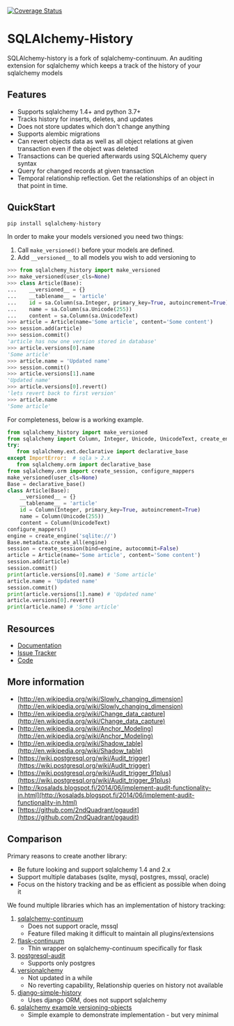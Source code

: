 [![Coverage Status](https://coveralls.io/repos/github/corridor/sqlalchemy-history/badge.svg)](https://coveralls.io/github/corridor/sqlalchemy-history)

# SQLAlchemy-History

SQLAlchemy-history is a fork of sqlalchemy-continuum.
An auditing extension for sqlalchemy which keeps a track of the history of your sqlalchemy models

## Features

- Supports sqlalchemy 1.4+ and python 3.7+
- Tracks history for inserts, deletes, and updates
- Does not store updates which don't change anything
- Supports alembic migrations
- Can revert objects data as well as all object relations at given transaction even if the object was deleted
- Transactions can be queried afterwards using SQLAlchemy query syntax
- Query for changed records at given transaction
- Temporal relationship reflection. Get the relationships of an object in that point in time.

## QuickStart

```sh
pip install sqlalchemy-history
```

In order to make your models versioned you need two things:

1. Call `make_versioned()` before your models are defined.
2. Add `__versioned__` to all models you wish to add versioning to

```python
>>> from sqlalchemy_history import make_versioned
>>> make_versioned(user_cls=None)
>>> class Article(Base):
...    __versioned__ = {}
...    __tablename__ = 'article'
...    id = sa.Column(sa.Integer, primary_key=True, autoincrement=True)
...    name = sa.Column(sa.Unicode(255))
...    content = sa.Column(sa.UnicodeText)
>>> article = Article(name='Some article', content='Some content')
>>> session.add(article)
>>> session.commit()
'article has now one version stored in database'
>>> article.versions[0].name
'Some article'
>>> article.name = 'Updated name'
>>> session.commit()
>>> article.versions[1].name
'Updated name'
>>> article.versions[0].revert()
'lets revert back to first version'
>>> article.name
'Some article'
```

For completeness, below is a working example.

```python
from sqlalchemy_history import make_versioned
from sqlalchemy import Column, Integer, Unicode, UnicodeText, create_engine
try:
   from sqlalchemy.ext.declarative import declarative_base
except ImportError:  # sqla > 2.x
   from sqlalchemy.orm import declarative_base
from sqlalchemy.orm import create_session, configure_mappers
make_versioned(user_cls=None)
Base = declarative_base()
class Article(Base):
    __versioned__ = {}
    __tablename__ = 'article'
    id = Column(Integer, primary_key=True, autoincrement=True)
    name = Column(Unicode(255))
    content = Column(UnicodeText)
configure_mappers()
engine = create_engine('sqlite://')
Base.metadata.create_all(engine)
session = create_session(bind=engine, autocommit=False)
article = Article(name='Some article', content='Some content')
session.add(article)
session.commit()
print(article.versions[0].name) # 'Some article'
article.name = 'Updated name'
session.commit()
print(article.versions[1].name) # 'Updated name'
article.versions[0].revert()
print(article.name) # 'Some article'
```

## Resources

- [Documentation](https://corridor.github.io/sqlalchemy-history/)
- [Issue Tracker](http://github.com/corridor/sqlalchemy-history/issues)
- [Code](http://github.com/corridor/sqlalchemy-history/)

## More information

- [http://en.wikipedia.org/wiki/Slowly_changing_dimension](http://en.wikipedia.org/wiki/Slowly_changing_dimension)
- [http://en.wikipedia.org/wiki/Change_data_capture](http://en.wikipedia.org/wiki/Change_data_capture)
- [http://en.wikipedia.org/wiki/Anchor_Modeling](http://en.wikipedia.org/wiki/Anchor_Modeling)
- [http://en.wikipedia.org/wiki/Shadow_table](http://en.wikipedia.org/wiki/Shadow_table)
- [https://wiki.postgresql.org/wiki/Audit_trigger](https://wiki.postgresql.org/wiki/Audit_trigger)
- [https://wiki.postgresql.org/wiki/Audit_trigger_91plus](https://wiki.postgresql.org/wiki/Audit_trigger_91plus)
- [http://kosalads.blogspot.fi/2014/06/implement-audit-functionality-in.html](http://kosalads.blogspot.fi/2014/06/implement-audit-functionality-in.html)
- [https://github.com/2ndQuadrant/pgaudit](https://github.com/2ndQuadrant/pgaudit)

## Comparison

Primary reasons to create another library:

- Be future looking and support sqlalchemy 1.4 and 2.x
- Support multiple databases (sqlite, mysql, postgres, mssql, oracle)
- Focus on the history tracking and be as efficient as possible when doing it

We found multiple libraries which has an implementation of history tracking:

1. [sqlalchemy-continuum](https://github.com/kvesteri/sqlalchemy-continuum)
   - Does not support oracle, mssql
   - Feature filled making it difficult to maintain all plugins/extensions
2. [flask-continuum](https://github.com/bprinty/flask-continuum)
   - Thin wrapper on sqlalchemy-continuum specifically for flask
3. [postgresql-audit](https://github.com/kvesteri/postgresql-audit)
   - Supports only postgres
4. [versionalchemy](https://github.com/NerdWalletOSS/versionalchemy)
   - Not updated in a while
   - No reverting capability, Relationship queries on history not available
5. [django-simple-history](https://github.com/jazzband/django-simple-history)
   - Uses django ORM, does not support sqlalchemy
6. [sqlalchemy example versioning-objects](http://docs.sqlalchemy.org/en/latest/orm/examples.html#versioning-objects)
   - Simple example to demonstrate implementation - but very minimal
